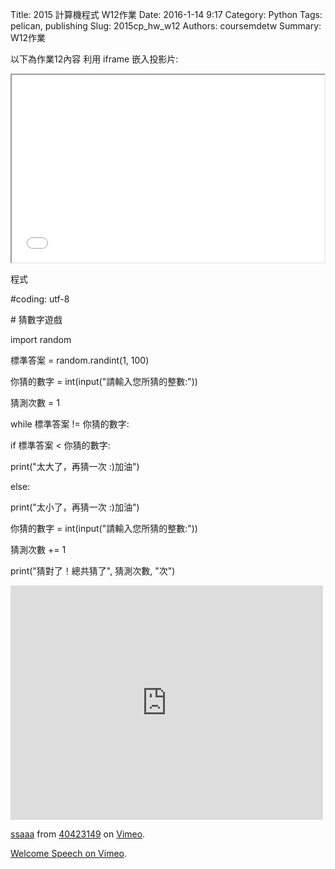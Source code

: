Title: 2015 計算機程式 W12作業
Date: 2016-1-14 9:17
Category: Python
Tags: pelican, publishing
Slug: 2015cp_hw_w12
Authors: coursemdetw
Summary: W12作業

以下為作業12內容
利用 iframe 嵌入投影片:

<iframe src="40423149_cp_w12_p.html" width="500" height="300"></iframe>



<p>程式</p>
<p>#coding: utf-8</p>
<p># 猜數字遊戲</p>
<p>import random</p>
   
<p>標準答案 = random.randint(1, 100)</p>
<p>你猜的數字 = int(input("請輸入您所猜的整數:"))</p>
<p>猜測次數 = 1</p>
<p>while 標準答案 != 你猜的數字:</p>
   <p>     if 標準答案 < 你猜的數字:</p>
       <p>     print("太大了，再猜一次 :)加油")</p>
    <p>    else:</p>
        <p>    print("太小了，再猜一次 :)加油")</p>
    <p>    你猜的數字 = int(input("請輸入您所猜的整數:"))</p>
    <p>    猜測次數 += 1</p>
   
<p>print("猜對了！總共猜了", 猜測次數, "次")</p>


<iframe src="https://player.vimeo.com/video/147481605" width="500" height="375" frameborder="0" webkitallowfullscreen mozallowfullscreen allowfullscreen></iframe> <p><a href="https://vimeo.com/147481605">ssaaa</a> from <a href="https://vimeo.com/user44512429">40423149</a> on <a href="https://vimeo.com">Vimeo</a>.</p>

<p><a href="https://vimeo.com/137724068">Welcome Speech on <a href="https://vimeo.com">Vimeo</a>.</p>